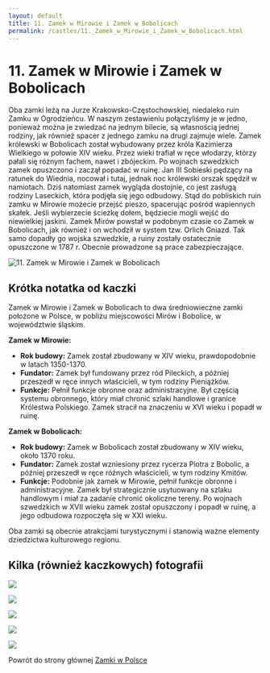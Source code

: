 ```yaml
---
layout: default
title: 11. Zamek w Mirowie i Zamek w Bobolicach
permalink: /castles/11._Zamek_w_Mirowie_i_Zamek_w_Bobolicach.html
---
```


# 11. Zamek w Mirowie i Zamek w Bobolicach

Oba zamki leżą na Jurze Krakowsko-Częstochowskiej, niedaleko ruin Zamku w Ogrodzieńcu. W naszym zestawieniu połączyliśmy je w jedno, ponieważ można je zwiedzać na jednym bilecie, są własnością jednej rodziny, jak również spacer z jednego zamku na drugi zajmuje wiele. Zamek królewski w Bobolicach został wybudowany przez króla Kazimierza Wielkiego w połowie XIV wieku. Przez wieki trafiał w ręce włodarzy, którzy pałali się różnym fachem, nawet i zbójeckim. Po wojnach szwedzkich zamek opuszczono i zaczął popadać w ruinę. Jan III Sobieski pędzący na ratunek do Wiednia, nocował i tutaj, jednak noc królewski orszak spędził w namiotach. Dziś natomiast zamek wygląda dostojnie, co jest zasługą rodziny Laseckich, która podjęła się jego odbudowy. Stąd do pobliskich ruin zamku w Mirowie możecie przejść pieszo, spacerując pośród wapiennych skałek. Jeśli wybierzecie ścieżkę dołem, będziecie mogli wejść do niewielkiej jaskini. Zamek Mirów powstał w podobnym czasie co Zamek w Bobolicach, jak również i on wchodził w system tzw. Orlich Gniazd. Tak samo dopadły go wojska szwedzkie, a ruiny zostały ostatecznie opuszczone w 1787 r. Obecnie prowadzone są prace zabezpieczające.

![11. Zamek w Mirowie i Zamek w Bobolicach](https://hasajacezajace.com/wp-content/uploads/2022/12/zamek-bobolice.jpg)

## Krótka notatka od kaczki

Zamek w Mirowie i Zamek w Bobolicach to dwa średniowieczne zamki położone w Polsce, w pobliżu miejscowości Mirów i Bobolice, w województwie śląskim.

**Zamek w Mirowie:**
- **Rok budowy:** Zamek został zbudowany w XIV wieku, prawdopodobnie w latach 1350-1370.
- **Fundator:** Zamek był fundowany przez ród Pileckich, a później przeszedł w ręce innych właścicieli, w tym rodziny Pieniążków.
- **Funkcje:** Pełnił funkcje obronne oraz administracyjne. Był częścią systemu obronnego, który miał chronić szlaki handlowe i granice Królestwa Polskiego. Zamek stracił na znaczeniu w XVI wieku i popadł w ruinę.

**Zamek w Bobolicach:**
- **Rok budowy:** Zamek w Bobolicach został zbudowany w XIV wieku, około 1370 roku.
- **Fundator:** Zamek został wzniesiony przez rycerza Piotra z Bobolic, a później przeszedł w ręce różnych właścicieli, w tym rodziny Kmitów.
- **Funkcje:** Podobnie jak zamek w Mirowie, pełnił funkcje obronne i administracyjne. Zamek był strategicznie usytuowany na szlaku handlowym i miał za zadanie chronić okoliczne tereny. Po wojnach szwedzkich w XVII wieku zamek został opuszczony i popadł w ruinę, a jego odbudowa rozpoczęła się w XXI wieku.

Oba zamki są obecnie atrakcjami turystycznymi i stanowią ważne elementy dziedzictwa kulturowego regionu.

## Kilka (również kaczkowych) fotografii

![](https://i.pinimg.com/originals/b4/fb/59/b4fb59c4e2d9930c00f00288b40763e2.jpg)

![](https://tamideblog.pl/wp-content/uploads/2019/02/DSC_7117-HDR-1440x1080.jpg)

![](http://www.zamekbobolice.pl/materialy/gal/big/441.jpg)

![](https://tamideblog.pl/wp-content/uploads/2019/02/DSC_7214-HDR.jpg)

![](https://i0.wp.com/mytravelblog.com.pl/wp-content/uploads/2017/05/2-302.jpg?w=2048)

Powrót do strony głównej [Zamki w Polsce](../index.md)

